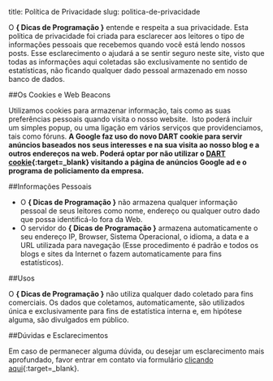 title: Política de Privacidade
slug: politica-de-privacidade

O **{ Dicas de Programação }** entende e respeita a sua privacidade.
Esta política de privacidade foi criada para esclarecer aos leitores o
tipo de informações pessoais que recebemos quando você está lendo nossos
posts. Esse esclarecimento o ajudará a se sentir seguro neste site,
visto que todas as informações aqui coletadas são exclusivamente no
sentido de estatísticas, não ficando qualquer dado pessoal armazenado em
nosso banco de dados.

##Os Cookies e Web Beacons

Utilizamos cookies para armazenar informação, tais como as suas
preferências pessoais quando visita o nosso website.  Isto poderá
incluir um simples popup, ou uma ligação em vários serviços que
providenciamos, tais como fóruns. **A Google faz uso do novo DART cookie
para servir anúncios baseados nos seus interesses e na sua visita ao
nosso blog e a outros endereços na web. Poderá optar por não utilizar o
[DART cookie](http://www.doubleclick.com/privacy/faq.aspx "DART Cookie"){:target=\_blank}
visitando a página de anúncios Google ad e o programa de policiamento da
empresa.**

##Informações Pessoais

-   O **{ Dicas de Programação }** não armazena qualquer informação
    pessoal de seus leitores como nome, endereço ou qualquer outro dado
    que possa identificá-lo fora da Web.
-   O servidor do **{ Dicas de Programação }** armazena automaticamente
    o seu endereço IP, Browser, Sistema Operacional, o idioma, a data e
    a URL utilizada para navegação (Esse procedimento é padrão e todos
    os blogs e sites da Internet o fazem automaticamente para
    fins estatísticos).

##Usos

O **{ Dicas de Programação }** não utiliza qualquer dado coletado para
fins comerciais. Os dados que coletamos, automaticamente, são utilizados
única e exclusivamente para fins de estatística interna e, em hipótese
alguma, são divulgados em público.

##Dúvidas e Esclarecimentos

Em caso de permanecer alguma dúvida, ou desejar um esclarecimento mais
aprofundado, favor entrar em contato via formulário [clicando
aqui](http://www.dicasdeprogramacao.com.br/contato/ "Contato"){:target=\_blank}.

